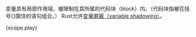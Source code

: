 变量具有局部作用域，被限制在其所属的代码块（block）内。（代码块指被花括号{}围住的语句组合。）
Rust允许[变量屏蔽（variable shadowing）](https://en.wikipedia.org/wiki/Variable_shadowing)。

{scope.play}
